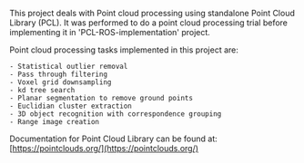 This project deals with Point cloud processing using standalone Point Cloud Library (PCL). It was performed to do a point cloud processing trial before implementing it in 'PCL-ROS-implementation' project.

Point cloud processing tasks implemented in this project are:

    - Statistical outlier removal
    - Pass through filtering
    - Voxel grid downsampling
    - kd tree search
    - Planar segmentation to remove ground points
    - Euclidian cluster extraction
    - 3D object recognition with correspondence grouping
    - Range image creation

Documentation for Point Cloud Library can be found at: [https://pointclouds.org/](https://pointclouds.org/)
